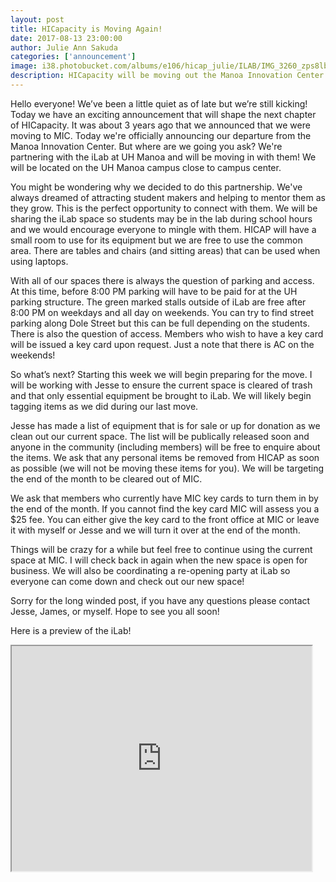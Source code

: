 ```yaml
--- 
layout: post
title: HICapacity is Moving Again!
date: 2017-08-13 23:00:00
author: Julie Ann Sakuda
categories: ['announcement']
image: i38.photobucket.com/albums/e106/hicap_julie/ILAB/IMG_3260_zps8lb1d1o2.jpg
description: HICapacity will be moving out the Manoa Innovation Center. We will be partnering with the iLab location at UH Manoa.
---
```

Hello everyone! We’ve been a little quiet as of late but we’re still kicking! Today we have an exciting announcement that will shape the next chapter of HICapacity. It was about 3 years ago that we announced that we were moving to MIC. Today we're officially announcing our departure from the Manoa Innovation Center. But where are we going you ask? We're partnering with the iLab at UH Manoa and will be moving in with them! We will be located on the UH Manoa campus close to campus center.

You might be wondering why we decided to do this partnership. We've always dreamed of attracting student makers and helping to mentor them as they grow. This is the perfect opportunity to connect with them. We will be sharing the iLab space so students may be in the lab during school hours and we would encourage everyone to mingle with them. HICAP will have a small room to use for its equipment but we are free to use the common area. There are tables and chairs (and sitting areas) that can be used when using laptops.

With all of our spaces there is always the question of parking and access. At this time, before 8:00 PM parking will have to be paid for at the UH parking structure. The green marked stalls outside of iLab are free after 8:00 PM on weekdays and all day on weekends. You can try to find street parking along Dole Street but this can be full depending on the students. There is also the question of access. Members who wish to have a key card will be issued a key card upon request. Just a note that there is AC on the weekends!

So what’s next? Starting this week we will begin preparing for the move. I will be working with Jesse to ensure the current space is cleared of trash and that only essential equipment be brought to iLab. We will likely begin tagging items as we did during our last move.

Jesse has made a list of equipment that is for sale or up for donation as we clean out our current space. The list will be publically released soon and anyone in the community (including members) will be free to enquire about the items. We ask that any personal items be removed from HICAP as soon as possible (we will not be moving these items for you). We will be targeting the end of the month to be cleared out of MIC.

We ask that members who currently have MIC key cards to turn them in by the end of the month. If you cannot find the key card MIC will assess you a $25 fee. You can either give the key card to the front office at MIC or leave it with myself or Jesse and we will turn it over at the end of the month.

Things will be crazy for a while but feel free to continue using the current space at MIC. I will check back in again when the new space is open for business. We will also be coordinating a re-opening party at iLab so everyone can come down and check out our new space!

Sorry for the long winded post, if you have any questions please contact Jesse, James, or myself. Hope to see you all soon!

Here is a preview of the iLab!
<iframe width="480" height="360" src="http://s38.photobucket.com/user/hicap_julie/embed/slideshow/ILAB"></iframe>